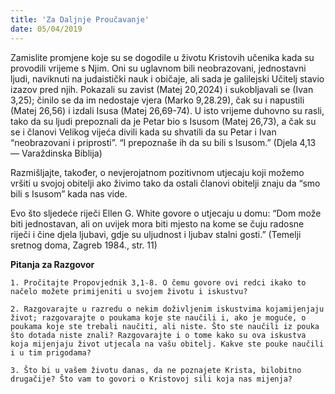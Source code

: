 ```yaml
---
title: 'Za Daljnje Proučavanje'
date: 05/04/2019
---
```


Zamislite promjene koje su se dogodile u životu Kristovih učenika kada su provodili vrijeme s Njim. Oni su uglavnom bili neobrazovani, jednostavni ljudi, naviknuti na judaistički nauk i običaje, ali sada je galilejski Učitelj stavio izazov pred njih. Pokazali su zavist (Matej 20,2024) i sukobljavali se (Ivan 3,25); činilo se da im nedostaje vjera (Marko 9,28.29), čak su i napustili (Matej 26,56) i izdali Isusa (Matej 26,69-74). U isto vrijeme duhovno su rasli, tako da su ljudi prepoznali da je Petar bio s Isusom (Matej 26,73), a čak su se i članovi Velikog vijeća divili kada su shvatili da su Petar i Ivan “neobrazovani i priprosti”. “I prepoznaše ih da su bili s Isusom.” (Djela 4,13 — Varaždinska Biblija)

Razmišljajte, također, o nevjerojatnom pozitivnom utjecaju koji možemo vršiti u svojoj obitelji ako živimo tako da ostali članovi obitelji znaju da “smo bili s Isusom” kada nas vide.

Evo što sljedeće riječi Ellen G. White govore o utjecaju u domu: “Dom može biti jednostavan, ali on uvijek mora biti mjesto na kome se čuju radosne riječi i čine djela ljubavi, gdje su uljudnost i ljubav stalni gosti.” (Temelji sretnog doma, Zagreb 1984., str. 11)

**Pitanja za Razgovor**

`1.	Pročitajte Propovjednik 3,1-8. O čemu govore ovi redci ikako to načelo možete primijeniti u svojem životu i iskustvu?`

`2.	Razgovarajte u razredu o nekim doživljenim iskustvima kojamijenjaju život; razgovarajte o poukama koje ste naučili i, ako je moguće, o poukama koje ste trebali naučiti, ali niste. Što ste naučili iz pouka što dotada niste znali? Razgovarajte i o tome kako su ova iskustva koja mijenjaju život utjecala na vašu obitelj. Kakve ste pouke naučili i u tim prigodama?`

`3.	Što bi u vašem životu danas, da ne poznajete Krista, bilobitno drugačije? Što vam to govori o Kristovoj sili koja nas mijenja?`
